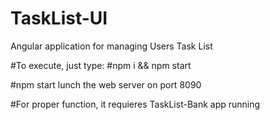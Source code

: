 # TaskList-UI
Angular application for managing Users Task List

#To execute, just type:
#npm i && npm start

#npm start lunch the web server on port 8090

#For proper function, it requieres TaskList-Bank app running
